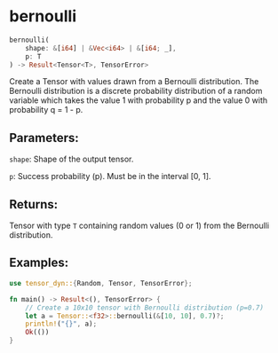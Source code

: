 # bernoulli
```rust
bernoulli(
    shape: &[i64] | &Vec<i64> | &[i64; _],
    p: T
) -> Result<Tensor<T>, TensorError>
```
Create a Tensor with values drawn from a Bernoulli distribution. The Bernoulli distribution is a discrete probability distribution of a random variable which takes the value 1 with probability p and the value 0 with probability q = 1 - p.

## Parameters:
`shape`: Shape of the output tensor.

`p`: Success probability (p). Must be in the interval [0, 1].

## Returns:
Tensor with type `T` containing random values (0 or 1) from the Bernoulli distribution.

## Examples:
```rust
use tensor_dyn::{Random, Tensor, TensorError};

fn main() -> Result<(), TensorError> {
    // Create a 10x10 tensor with Bernoulli distribution (p=0.7)
    let a = Tensor::<f32>::bernoulli(&[10, 10], 0.7)?;
    println!("{}", a);
    Ok(())
}
```